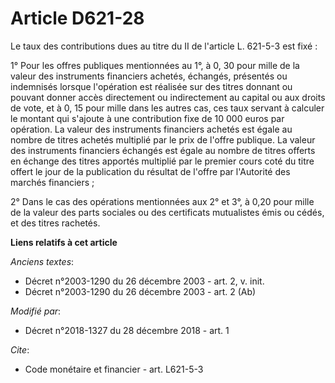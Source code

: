 # Article D621-28

Le taux des contributions dues au titre du II de l'article L. 621-5-3 est fixé :

1° Pour les offres publiques mentionnées au 1°, à 0, 30 pour mille de la valeur des instruments financiers achetés, échangés,
présentés ou indemnisés lorsque l'opération est réalisée sur des titres donnant ou pouvant donner accès directement ou
indirectement au capital ou aux droits de vote, et à 0, 15 pour mille dans les autres cas, ces taux servant à calculer le
montant qui s'ajoute à une contribution fixe de 10 000 euros par opération. La valeur des instruments financiers achetés est
égale au nombre de titres achetés multiplié par le prix de l'offre publique. La valeur des instruments financiers échangés
est égale au nombre de titres offerts en échange des titres apportés multiplié par le premier cours coté du titre offert le
jour de la publication du résultat de l'offre par l'Autorité des marchés financiers ;

2° Dans le cas des opérations mentionnées aux 2° et 3°, à 0,20 pour mille de la valeur des parts sociales ou des certificats
mutualistes émis ou cédés, et des titres rachetés.

**Liens relatifs à cet article**

_Anciens textes_:

  - Décret n°2003-1290 du 26 décembre 2003 - art. 2, v. init.
  - Décret n°2003-1290 du 26 décembre 2003 - art. 2 (Ab)

_Modifié par_:

  - Décret n°2018-1327 du 28 décembre 2018 - art. 1

_Cite_:

  - Code monétaire et financier - art. L621-5-3
